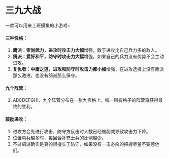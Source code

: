 # 三九大战

一款可以用来上班摸鱼的小游戏~

#### 三种性格：

1. **鹰派：**崇尚武力，进攻时攻击力**大幅**增强，敢于进攻比自己兵力多的敌人。
2. **鸽派：**爱好和平，防守时攻击力**大幅**增强，如果自己的兵力没有优势不会主动进攻。
3. **复仇者：**中庸之道，进攻和防守时攻击力都**小幅**增强，在进攻选择上没有鹰派那么激进，也没有鸽派那么保守。

#### 九个阵营：

1. ABCDEFGHI，九个阵营分布在一张九宫格上，统一所有格子的阵营将获得最终的胜利。

#### 鼓励进攻：

1. 进攻方会先进行攻击，防守方反击时人数已经被削减导致攻击力下降。
2. 位置屯兵越多时，每回合补充士兵的比例越少。
3. 不过鸽派确实是真的很擅长于防守，如果没有一击必杀的把握尽量不要惹他们。

